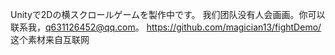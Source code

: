 ﻿Unityで2Dの横スクロールゲームを製作中です。
我们团队没有人会画画。你可以联系我，q631126452@qq.com。
https://github.com/magician13/fightDemo/
这个素材来自互联网